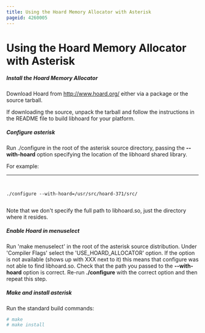 ```yaml
---
title: Using the Hoard Memory Allocator with Asterisk
pageid: 4260005
---
```


Using the Hoard Memory Allocator with Asterisk
==============================================


##### Install the Hoard Memory Allocator


Download Hoard from <http://www.hoard.org/> either via a package or the source tarball.


If downloading the source, unpack the tarball and follow the instructions in the README file to build libhoard for your platform.


##### Configure asterisk


Run ./configure in the root of the asterisk source directory, passing the **--with-hoard** option specifying the location of the libhoard shared library.


For example:




---

  
  


```


./configure --with-hoard=/usr/src/hoard-371/src/


```


Note that we don't specify the full path to libhoard.so, just the directory where it resides.


##### Enable Hoard in menuselect


Run 'make menuselect' in the root of the asterisk source distribution. Under 'Compiler Flags' select the 'USE_HOARD_ALLOCATOR' option. If the option is not available (shows up with XXX next to it) this means that configure was not able to find libhoard.so. Check that the path you passed to the **--with-hoard** option is correct. Re-run **./configure** with the correct option and then repeat this step.


##### Make and install asterisk


Run the standard build commands:




```bash title=" " linenums="1"
# make
# make install


```


